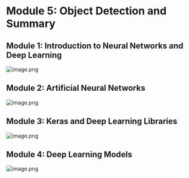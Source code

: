 

# Module 5: Object Detection and Summary
## Module 1: Introduction to Neural Networks and Deep Learning
![image.png](https://prod-files-secure.s3.us-west-2.amazonaws.com/03e82b26-cccb-4906-bb56-adabcbdc0655/a8d40bcb-c482-4026-8872-311e16b2dc63/image.png?X-Amz-Algorithm=AWS4-HMAC-SHA256&X-Amz-Content-Sha256=UNSIGNED-PAYLOAD&X-Amz-Credential=AKIAT73L2G45FSPPWI6X%2F20250118%2Fus-west-2%2Fs3%2Faws4_request&X-Amz-Date=20250118T091320Z&X-Amz-Expires=3600&X-Amz-Signature=daad687225a29a5336dfb2c4843ef008c3f42100f31aaa68d10b33eafffe179b&X-Amz-SignedHeaders=host&x-id=GetObject)
## Module 2: Artificial Neural Networks
![image.png](https://prod-files-secure.s3.us-west-2.amazonaws.com/03e82b26-cccb-4906-bb56-adabcbdc0655/5157ca89-62da-41d9-a98f-6432b71047a9/image.png?X-Amz-Algorithm=AWS4-HMAC-SHA256&X-Amz-Content-Sha256=UNSIGNED-PAYLOAD&X-Amz-Credential=AKIAT73L2G45FSPPWI6X%2F20250118%2Fus-west-2%2Fs3%2Faws4_request&X-Amz-Date=20250118T091320Z&X-Amz-Expires=3600&X-Amz-Signature=6dc34e1f47fec17645a8e66b00744674b663b0b4312835f0090de42c6419a7f2&X-Amz-SignedHeaders=host&x-id=GetObject)
## Module 3: Keras and Deep Learning Libraries
![image.png](https://prod-files-secure.s3.us-west-2.amazonaws.com/03e82b26-cccb-4906-bb56-adabcbdc0655/5089ce50-05f1-470d-ad42-42503bf1df5f/image.png?X-Amz-Algorithm=AWS4-HMAC-SHA256&X-Amz-Content-Sha256=UNSIGNED-PAYLOAD&X-Amz-Credential=AKIAT73L2G45FSPPWI6X%2F20250118%2Fus-west-2%2Fs3%2Faws4_request&X-Amz-Date=20250118T091320Z&X-Amz-Expires=3600&X-Amz-Signature=c3c65bfa2c6350c2c84b19e38fe2a87042b7e434fb1ee98e44d0da46750776b8&X-Amz-SignedHeaders=host&x-id=GetObject)
## Module 4: Deep Learning Models
![image.png](https://prod-files-secure.s3.us-west-2.amazonaws.com/03e82b26-cccb-4906-bb56-adabcbdc0655/4e22fcb0-cfbc-4d28-b961-b9b8fde071f0/image.png?X-Amz-Algorithm=AWS4-HMAC-SHA256&X-Amz-Content-Sha256=UNSIGNED-PAYLOAD&X-Amz-Credential=AKIAT73L2G45FSPPWI6X%2F20250118%2Fus-west-2%2Fs3%2Faws4_request&X-Amz-Date=20250118T091320Z&X-Amz-Expires=3600&X-Amz-Signature=c03ce849cbadbe53db6b21914b7ce136628029751a61938a44c75b9283397b1a&X-Amz-SignedHeaders=host&x-id=GetObject)